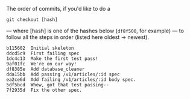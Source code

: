 The order of commits, if you'd like to do a

    git checkout [hash]

&mdash; where [hash] is one of the hashes below (`df8f500`, for example) &mdash;
to follow all the steps in order (listed here oldest -> newest).


```
b115602  Initial skeleton
ddcd5c9  First failing spec
1dc4c13  Make the first test pass!
9af01fc  We're on our way!
df8385e  Add database_cleaner
dda15bb  Add passing /v1/articles/:id spec
ea2ce6d  Add failing /v1/articles/:id body spec.
5df5bcd  Whew, got that test passing--
7f2935d  Fix the other spec.
```

